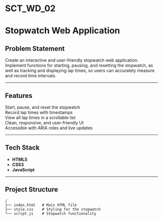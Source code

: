 # SCT_WD_02
#  Stopwatch Web Application

##  Problem Statement

Create an interactive and user-friendly stopwatch web application.  
Implement functions for starting, pausing, and resetting the stopwatch, as well as tracking and displaying lap times, so users can accurately measure and record time intervals.

---

##  Features

Start, pause, and reset the stopwatch  
Record lap times with timestamps  
View all lap times in a scrollable list  
Clean, responsive, and user-friendly UI  
Accessible with ARIA roles and live updates  

---

## Tech Stack

- **HTML5**
- **CSS3**
- **JavaScript**

---

##  Project Structure

```plaintext
/
├── index.html   # Main HTML file
├── style.css    # Styling for the stopwatch
└── script.js    # Stopwatch functionality

